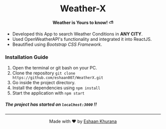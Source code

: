 <h1 align="center">Weather-X</h1>
<p align="center"><b>Weather is Yours to know! ⛅️</b></p>


- Developed this App to search Weather Conditions in **ANY CITY**. 
- Used OpenWeatherAPI's functionality and integrated it into ReactJS. 
- Beautified using *Bootstrap CSS Framework*.

### Installation Guide
1. Open the terminal or git bash on your PC.
2. Clone the repository `git clone https://github.com/eshaan007/WeatherX.git`
3. Go inside the project directory.
4. Install the dependencies using `npm install`
5. Start the application with `npm start`

##### The project has started on `localhost:3000` !!

---
<p align="center"> Made with ❤️ by <a href="https://eshaankhurana.com">Eshaan Khurana</a></p>
